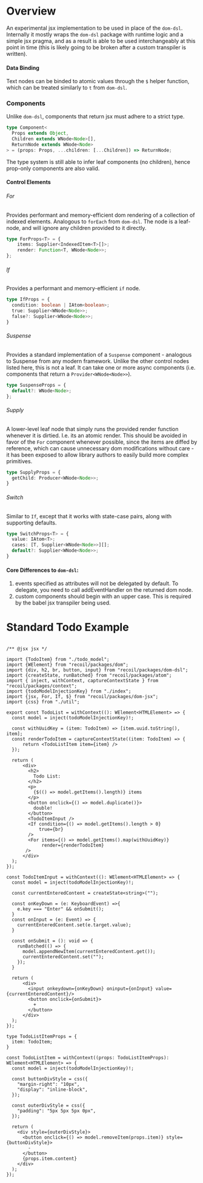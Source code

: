 # Overview

An experimental jsx implementation to be used in place of the `dom-dsl`. Internally it mostly wraps the `dom-dsl` package with runtime logic and a simple jsx pragma, and as a result is able to be used interchangeably at this point in time (this is likely going to be broken after a custom transpiler is written).

#### Data Binding

Text nodes can be binded to atomic values through the `$` helper function, which can be treated similarly to `t` from `dom-dsl`.

### Components

Unlike `dom-dsl`, components that return jsx must adhere to a strict type.

```ts
type Component<
  Props extends Object,
  Children extends WNode<Node>[],
  ReturnNode extends WNode<Node>
> = (props: Props, ...children: [...Children]) => ReturnNode;
```

The type system is still able to infer leaf components (no children), hence prop-only components are also valid.

#### Control Elements

###### For

Provides performant and memory-efficient dom rendering of a collection of indexed elements. Analogous to `forEach` from `dom-dsl`. The node is a leaf-node, and will ignore any children provided to it directly.

``` ts
type ForProps<T> = {
    items: Supplier<IndexedItem<T>[]>;
    render: Function<T, WNode<Node>>;
};
```

###### If

Provides a performant and memory-efficient `if` node.

```ts
type IfProps = {
  condition: boolean | IAtom<boolean>;
  true: Supplier<WNode<Node>>;
  false?: Supplier<WNode<Node>>;
}
```

###### Suspense

Provides a standard implementation of a `Suspense` component - analogous to Suspense from any modern framework. Unlike the other control nodes listed here, this is not a leaf. It can take one or more async components (i.e. components that return a `Provider<WNode<Node>>`).

```ts
type SuspenseProps = {
  default?: WNode<Node>;
};
```

###### Supply

A lower-level leaf node that simply runs the provided render function whenever it is dirtied. I.e. its an atomic render. This should be avoided in favor of the `For` component whenever possible, since the items are diffed by reference, which can cause unnecessary dom modifications without care - it has been exposed to allow library authors to easily build more complex primitives.

```ts
type SupplyProps = {
  getChild: Producer<WNode<Node>>;
}
```

###### Switch

Similar to `If`, except that it works with state-case pairs, along with supporting defaults.

```ts
type SwitchProps<T> = {
  value: IAtom<T>;
  cases: [T, Supplier<WNode<Node>>][];
  default?: Supplier<WNode<Node>>;
}

```

#### Core Differences to `dom-dsl`:
1. events specified as attributes will not be delegated by default. To delegate, you need to call addEventHandler on the returned dom node.
2. custom components should begin with an upper case. This is required by the babel jsx transpiler being used.

# Standard Todo Example

``` tsx

/** @jsx jsx */

import {TodoItem} from "./todo_model";
import {WElement} from "recoil/packages/dom";
import {div, h2, br, button, input} from "recoil/packages/dom-dsl";
import {createState, runBatched} from "recoil/packages/atom";
import { inject, withContext, captureContextState } from "recoil/packages/context";
import {todoModelInjectionKey} from "./index";
import {jsx, For, If, $} from "recoil/packages/dom-jsx";
import {css} from "./util";

export const TodoList = withContext((): WElement<HTMLElement> => {
  const model = inject(todoModelInjectionKey)!;

  const withUuidKey = (item: TodoItem) => [item.uuid.toString(), item];
  const renderTodoItem = captureContextState((item: TodoItem) => {
      return <TodoListItem item={item} />
  });

  return (
      <div>
        <h2>
          Todo List:
        </h2>
        <p>
          {$(() => model.getItems().length)} items
        </p>
        <button onclick={() => model.duplicate()}>
          double!
        </button>
        <TodoItemInput />
        <If condition={() => model.getItems().length > 0}
            true={br}
        />
        <For items={() => model.getItems().map(withUuidKey)}
             render={renderTodoItem}
       />
      </div>
  );
});

const TodoItemInput = withContext((): WElement<HTMLElement> => {
  const model = inject(todoModelInjectionKey)!;

  const currentEnteredContent = createState<string>("");

  const onKeyDown = (e: KeyboardEvent) =>{
    e.key === "Enter" && onSubmit();
  }
  const onInput = (e: Event) => {
    currentEnteredContent.set(e.target.value);
  }

  const onSubmit = (): void => {
    runBatched(() => {
      model.appendNewItem(currentEnteredContent.get());
      currentEnteredContent.set("");
    });
  }

  return (
      <div>
        <input onkeydown={onKeyDown} oninput={onInput} value={currentEnteredContent}/>
        <button onclick={onSubmit}>
          +
        </button>
      </div>
  );
});

type TodoListItemProps = {
  item: TodoItem;
}

const TodoListItem = withContext((props: TodoListItemProps): WElement<HTMLElement> => {
  const model = inject(todoModelInjectionKey)!;

  const buttonDivStyle = css({
    "margin-right": "10px",
    "display": "inline-block",
  });

  const outerDivStyle = css({
    "padding": "5px 5px 5px 0px",
  });

  return (
    <div style={outerDivStyle}>
      <button onclick={() => model.removeItem(props.item)} style={buttonDivStyle}>
        -
      </button>
      {props.item.content}
    </div>
  );
});


```
